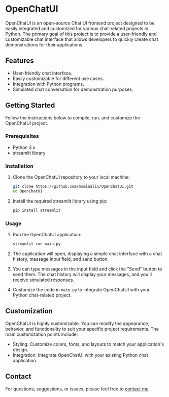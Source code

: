 # OpenChatUI

OpenChatUI is an open-source Chat UI frontend project designed to be easily integrated and customized for various chat-related projects in Python. The primary goal of this project is to provide a user-friendly and customizable chat interface that allows developers to quickly create chat demonstrations for their applications.

## Features

- User-friendly chat interface.
- Easily customizable for different use cases.
- Integration with Python programs.
- Simulated chat conversation for demonstration purposes.

## Getting Started

Follow the instructions below to compile, run, and customize the OpenChatUI project.

### Prerequisites

- Python 3.x
- streamlit library 

### Installation

1. Clone the OpenChatUI repository to your local machine:

   ```bash
   git clone https://github.com/mominalix/OpenChatUI.git
   cd OpenChatUI
   ```

2. Install the required streamlit library using pip:

   ```bash
   pip install streamlit
   ```

### Usage

1. Run the OpenChatUI application:

   ```bash
   streamlit run main.py
   ```

2. The application will open, displaying a simple chat interface with a chat history, message input field, and send button.

3. You can type messages in the input field and click the "Send" button to send them. The chat history will display your messages, and you'll receive simulated responses.

4. Customize the code in `main.py` to integrate OpenChatUI with your Python chat-related project.

## Customization

OpenChatUI is highly customizable. You can modify the appearance, behavior, and functionality to suit your specific project requirements. The main customization points include:

- Styling: Customize colors, fonts, and layouts to match your application's design.
- Integration: Integrate OpenChatUI with your existing Python chat application.

## Contact

For questions, suggestions, or issues, please feel free to [contact me](mailto:mominalix@gmail.com).

